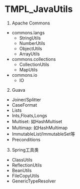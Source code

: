 # TMPL_JavaUtils

1. Apache Commons
- commons.langs
  - StringUtils
  - NumberUtils
  - ObjectUtils
  - ArrayUtils
- commons.collections
  - CollectionUtils
  - MapUtils
- commons.io
  - IO

2. Guava
- Joiner/Splitter
- CaseFormat
- Lists
- Ints,Floats,Longs
- Multiset: 如HashMultiset
- Multimap: 如HashMultimap
- ImmutableList/ImmutableSet等
- Preconditions

3. Spring工具类
- ClassUtils
- ReflectionUtils
- BeanUtils
- FileCopyUtils
- GenericTypeResolver